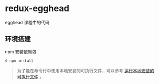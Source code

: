 # redux-egghead
egghead 课程中的代码

## 环境搭建
npm 安装依赖包
```bash
$ npm install
```
> 为了能在命令行中使用本地安装的可执行文件，可以参考 [运行本地安装的可执行文件](http://supertiny.site/2017/01/22/running-local-npm-executables/) 。
